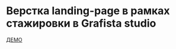# Верстка landing-page в рамках стажировки в Grafista studio
[ДЕМО](https://natalia-smyslova.github.io/vegas/)

